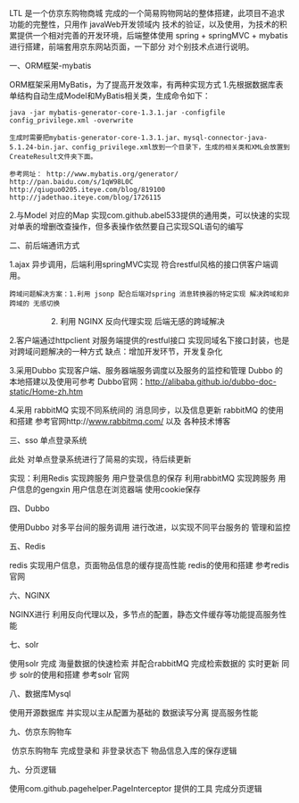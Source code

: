 LTL 是一个仿京东购物商城 完成的一个简易购物网站的整体搭建，此项目不追求 功能的完整性，只用作 javaWeb开发领域内 技术的验证，以及使用，为技术的积累提供一个相对完善的开发环境，后端整体使用 spring + springMVC + mybatis 进行搭建，前端套用京东网站页面，一下部分 对个别技术点进行说明。

一、ORM框架-mybatis

  ORM框架采用MyBatis，为了提高开发效率，有两种实现方式
  1.先根据数据库表单结构自动生成Model和MyBatis相关类，生成命令如下：

    java -jar mybatis-generator-core-1.3.1.jar -configfile config_privilege.xml -overwrite

    生成时需要把mybatis-generator-core-1.3.1.jar、mysql-connector-java-5.1.24-bin.jar、config_privilege.xml放到一个目录下，生成的相关类和XML会放置到CreateResult文件夹下面。

    参考网址： http://www.mybatis.org/generator/ http://pan.baidu.com/s/1qW98L0C http://qiuguo0205.iteye.com/blog/819100 http://jadethao.iteye.com/blog/1726115

  2.与Model 对应的Map 实现com.github.abel533提供的通用类，可以快速的实现对单表的增删改查操作，但多表操作依然要自己实现SQL语句的编写

二、前后端通讯方式
  
  1.ajax 异步调用，后端利用springMVC实现 符合restful风格的接口供客户端调用。
  
    跨域问题解决方案：1.利用 jsonp 配合后端对spring 消息转换器的特定实现 解决跨域和非跨域的 无感切换
                    2. 利用 NGINX 反向代理实现 后端无感的跨域解决
  
  2.客户端通过httpclient 对服务端提供的restful接口  实现同域名下接口封装，也是对跨域问题解决的一种方式
    缺点：增加开发环节，开发复杂化
   
  3.采用Dubbo 实现客户端、服务器端服务调度以及服务的监控和管理
    Dubbo 的本地搭建以及使用可参考 Dubbo官网：http://alibaba.github.io/dubbo-doc-static/Home-zh.htm

  4.采用 rabbitMQ 实现不同系统间的 消息同步，以及信息更新
    rabbitMQ 的使用和搭建 参考官网http://www.rabbitmq.com/ 以及 各种技术博客

三、sso 单点登录系统

  此处 对单点登录系统进行了简易的实现，待后续更新
  
  实现：利用Redis 实现跨服务 用户登录信息的保存
        利用rabbitMQ 实现跨服务 用户信息的gengxin
  用户信息在浏览器端 使用cookie保存

四、Dubbo

  使用Dubbo 对多平台间的服务调用 进行改进，以实现不同平台服务的 管理和监控

五、Redis
  
  redis 实现用户信息，页面物品信息的缓存提高性能
  redis的使用和搭建 参考redis 官网

六、NGINX

  NGINX进行 利用反向代理以及，多节点的配置，静态文件缓存等功能提高服务性能
 
七、solr

  使用solr 完成 海量数据的快速检索 并配合rabbitMQ 完成检索数据的 实时更新 同步
  solr的使用和搭建 参考solr 官网

八、数据库Mysql

  使用开源数据库 并实现以主从配置为基础的 数据读写分离 提高服务性能

九、仿京东购物车
  
  仿京东购物车 完成登录和 非登录状态下 物品信息入库的保存逻辑

九、分页逻辑

  使用com.github.pagehelper.PageInterceptor 提供的工具 完成分页逻辑
